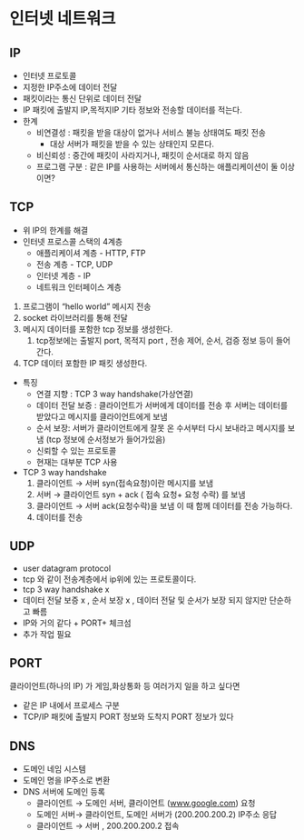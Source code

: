 # 인터넷 네트워크

## IP

- 인터넷 프로토콜
- 지정한 IP주소에 데이터 전달
- 패킷이라는 통신 단위로 데이터 전달
- IP 패킷에 출발지 IP,목적지IP 기타 정보와 전송할 데이터를 적는다.
- 한계
  - 비연결성 : 패킷을 받을 대상이 없거나 서비스 불능 상태여도 패킷 전송
    - 대상 서버가 패킷을 받을 수 있는 상태인지 모른다.
  - 비신뢰성 : 중간에 패킷이 사라지거나, 패킷이 순서대로 하지 않음
  - 프로그램 구분 : 같은 IP를 사용하는 서버에서 통신하는 애플리케이션이 둘 이상이면?

## TCP

- 위 IP의 한계를 해결
- 인터넷 프로스콜 스택의 4계층
  - 애플리케이셔 계층 - HTTP, FTP
  - 전송 계층 - TCP, UDP
  - 인터넷 계층 - IP
  - 네트워크 인터페이스 계층

1. 프로그램이 “hello world” 메시지 전송
2. socket 라이브러리를 통해 전달
3. 메시지 데이터를 포함한 tcp 정보를 생성한다.
   1. tcp정보에는 출발지 port, 목적지 port , 전송 제어, 순서, 검증 정보 등이 들어간다.
4. TCP 데이터 포함한 IP 패킷 생성한다.

- 특징
  - 연결 지향 : TCP 3 way handshake(가상연결)
  - 데이터 전달 보증 : 클라이언트가 서버에게 데이터를 전송 후 서버는 데이터를 받았다고 메시지를 클라이언트에게 보냄
  - 순서 보장: 서버가 클라이언트에게 잘못 온 수서부터 다시 보내라고 메시지를 보냄 (tcp 정보에 순서정보가 들어가있음)
  - 신뢰할 수 있는 프로토콜
  - 현재는 대부분 TCP 사용
- TCP 3 way handshake
  1. 클라이언트 → 서버 syn(접속요청)이란 메시지를 보냄
  2. 서버 → 클라이언트 syn + ack ( 접속 요청+ 요청 수락) 를 보냄
  3. 클라이언트 → 서버 ack(요청수락)을 보냄 이 때 함께 데이터를 전송 가능하다.
  4. 데이터를 전송

## UDP

- user datagram protocol
- tcp 와 같이 전송계층에서 ip위에 있는 프로토콜이다.
- tcp 3 way handshake x
- 데이터 전달 보증 x , 순서 보장 x , 데이터 전달 및 순서가 보장 되지 않지만 단순하고 빠름
- IP와 거의 같다 + PORT+ 체크섬
- 추가 작업 필요

## PORT

클라이언트(하나의 IP) 가 게임,화상통화 등 여러가지 일을 하고 싶다면

- 같은 IP 내에서 프로세스 구분
- TCP/IP 패킷에 출발지 PORT 정보와 도착지 PORT 정보가 있다

## DNS

- 도메인 네임 시스템
- 도메인 명을 IP주소로 변환
- DNS 서버에 도메인 등록
  - 클라이언트 → 도메인 서버, 클라이언트 (www.google.com) 요청
  - 도메인 서버→ 클라이언트, 도메인 서버가 (200.200.200.2) IP주소 응답
  - 클라이언트 → 서버 , 200.200.200.2 접속
